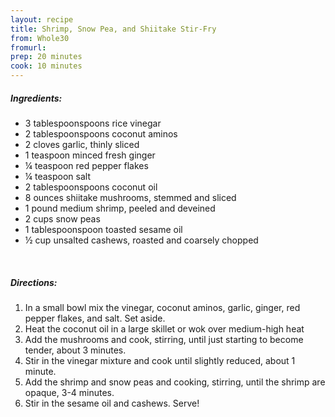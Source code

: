 ```yaml
---
layout: recipe
title: Shrimp, Snow Pea, and Shiitake Stir-Fry
from: Whole30
fromurl: 
prep: 20 minutes
cook: 10 minutes
---
```


##### Ingredients:

* 3 tablespoonspoons rice vinegar
* 2 tablespoonspoons coconut aminos
* 2 cloves garlic, thinly sliced
* 1 teaspoon minced fresh ginger
* ¼ teaspoon red pepper flakes
* ¼ teaspoon salt
* 2 tablespoonspoons coconut oil
* 8 ounces shiitake mushrooms, stemmed and sliced
* 1 pound medium shrimp, peeled and deveined
* 2 cups snow peas
* 1 tablespoonspoon toasted sesame oil
* ½ cup unsalted cashews, roasted and coarsely chopped

<br>

##### Directions:

1. In a small bowl mix the vinegar, coconut aminos, garlic, ginger, red pepper flakes, and salt. Set aside.
2. Heat the coconut oil in a large skillet or wok over medium-high heat
3. Add the mushrooms and cook, stirring, until just starting to become tender, about 3 minutes.
4. Stir in the vinegar mixture and cook until slightly reduced, about 1 minute.
5. Add the shrimp and snow peas and cooking, stirring, until the shrimp are opaque, 3-4 minutes.
6. Stir in the sesame oil and cashews. Serve!
